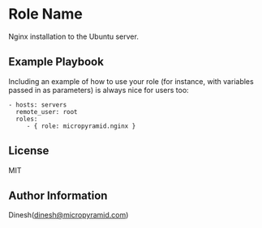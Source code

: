 Role Name
========

Nginx installation to the Ubuntu server.

Example Playbook
-------------------------

Including an example of how to use your role (for instance, with variables passed in as parameters) is always nice for users too:

    - hosts: servers
      remote_user: root
      roles:
         - { role: micropyramid.nginx }

License
-------

MIT

Author Information
------------------

Dinesh(dinesh@micropyramid.com)

